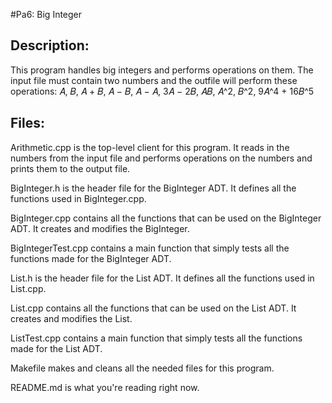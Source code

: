 #Pa6: Big Integer

## Description:
This program handles big integers and performs operations on them. The input file must contain two numbers and the outfile will perform these operations: 𝐴, 𝐵, 𝐴 + 𝐵, 𝐴 − 𝐵, 𝐴 − 𝐴, 3𝐴 − 2𝐵, 𝐴𝐵, 𝐴^2, 𝐵^2, 9𝐴^4 + 16𝐵^5 

## Files:
Arithmetic.cpp is the top-level client for this program. It reads in the numbers from the input file and performs operations on the numbers and prints them to the output file.

BigInteger.h is the header file for the BigInteger ADT. It defines all the functions used in BigInteger.cpp.

BigInteger.cpp contains all the functions that can be used on the BigInteger ADT. It creates and modifies the BigInteger.

BigIntegerTest.cpp contains a main function that simply tests all the functions made for the BigInteger ADT.

List.h is the header file for the List ADT. It defines all the functions used in List.cpp.

List.cpp contains all the functions that can be used on the List ADT. It creates and modifies the List.

ListTest.cpp contains a main function that simply tests all the functions made for the List ADT.

Makefile makes and cleans all the needed files for this program.

README.md is what you're reading right now.
